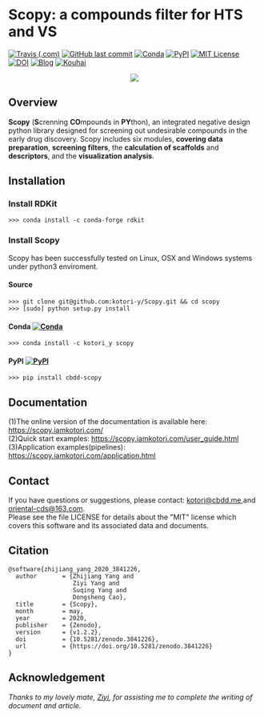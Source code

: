 # Scopy: a compounds filter for HTS and VS

[![Travis (.com)](https://img.shields.io/travis/com/kotori-y/scopy?style=flat-square)](https://travis-ci.com/kotori-y/Scopy) [![GitHub last commit](https://img.shields.io/github/last-commit/kotori-y/scopy?style=flat-square)](https://github.com/kotori-y/Scopy/commits/master) [![Conda](https://anaconda.org/kotori_y/scopy/badges/installer/conda.svg)](https://conda.anaconda.org/kotori_y) [![PyPI](https://img.shields.io/badge/Install%20with-pypi-informational?style=flat-square)](https://pypi.org/project/cbdd-scopy/) [![MIT License](https://anaconda.org/kotori_y/scopy/badges/license.svg)](https://anaconda.org/kotori_y/scopy) [![DOI](https://img.shields.io/badge/DOI-10.5281%2Fzenodo.3841225-informational?style=flat-square)](https://zenodo.org/badge/latestdoi/194803588) [![Blog](https://img.shields.io/badge/blog-iamkotori-pink?style=flat-square)](https://blog.iamkotori.com/) [![Kouhai](https://img.shields.io/badge/contributor-Ziyi-%23B3D0BE?style=flat-square)](https://github.com/Yangziyi1997)

<div align=center>
    <img src='Scopy.png'>
</div>

## Overview

**Scopy** (**S**crenning **CO**mpounds in **PY**thon), an integrated negative design python library designed for screening out undesirable compounds in the early drug discovery. Scopy includes six modules, **covering data preparation**, **screening filters**, the **calculation of scaffolds** and **descriptors**, and the **visualization analysis**. 

## Installation

### Install RDKit

```
>>> conda install -c conda-forge rdkit
```

### Install Scopy

Scopy has been successfully tested on Linux, OSX and Windows systems under python3 enviroment.

#### Source

```
>>> git clone git@github.com:kotori-y/Scopy.git && cd scopy
>>> [sudo] python setup.py install
```

#### Conda [![Conda](https://img.shields.io/conda/v/kotori_y/scopy?color=green&label=conda&style=flat-square)](https://anaconda.org/kotori_y/scopy)

```
>>> conda install -c kotori_y scopy
```

#### PyPI [![PyPI](https://img.shields.io/pypi/v/cbdd-scopy?style=flat-square)](https://pypi.org/project/cbdd-scopy/)

```
>>> pip install cbdd-scopy
```

## Documentation

(1)The online version of the documentation is available here: https://scopy.iamkotori.com/<br>(2)Quick start examples: https://scopy.iamkotori.com/user_guide.html<br>(3)Application examples(pipelines): https://scopy.iamkotori.com/application.html

## Contact

If you have questions or suggestions, please contact: kotori@cbdd.me,and oriental-cds@163.com.<br>Please see the file LICENSE for details about the "MIT" license which covers this software and its associated data and documents.

## Citation

```
@software{zhijiang_yang_2020_3841226,
  author       = {Zhijiang Yang and
                  Ziyi Yang and
                  Suqing Yang and
                  Dongsheng Cao},
  title        = {Scopy},
  month        = may,
  year         = 2020,
  publisher    = {Zenodo},
  version      = {v1.2.2},
  doi          = {10.5281/zenodo.3841226},
  url          = {https://doi.org/10.5281/zenodo.3841226}
}
```

## Acknowledgement

*Thanks to my lovely mate, [Ziyi](https://github.com/Yangziyi1997), for assisting me to complete the writing of document and article.*
